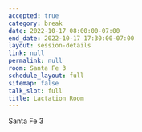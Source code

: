 ```yaml
---
accepted: true
category: break
date: 2022-10-17 08:00:00-07:00
end_date: 2022-10-17 17:30:00-07:00
layout: session-details
link: null
permalink: null
room: Santa Fe 3
schedule_layout: full
sitemap: false
talk_slot: full
title: Lactation Room
---
```


Santa Fe 3
